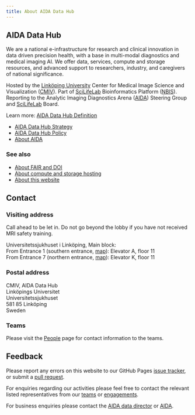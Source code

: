 ```yaml
---
title: About AIDA Data Hub
---
```


## AIDA Data Hub
We are a national e-infrastructure for research and clinical innovation in data
driven precision health, with a base in multi-modal diagnostics and medical
imaging AI. We offer data, services, compute and storage resources, and advanced
support to researchers, industry, and caregivers of national significance.

Hosted by the [Linköping University](https://liu.se)
Center for Medical Image Science and Visualization ([CMIV](https://liu.se/cmiv)).
Part of [SciLifeLab](https://scilifelab.se) Bioinformatics Platform ([NBIS](https://nbis.se)).
Reporting to the Analytic Imaging Diagnostics Arena ([AIDA](/about/aida)) Steering Group
and [SciLifeLab](https://scilifelab.se) Board.

Learn more: [AIDA Data Hub Definition](../policy/definition)

* [AIDA Data Hub Strategy](../policy/strategy)
* [AIDA Data Hub Policy](../policy)
* [About AIDA](/about/engagements/aida)

### See also
* [About FAIR and DOI](fair)
* [About compute and storage hosting](hosting)
* [About this website](website)

## Contact
### Visiting address

Call ahead to be let in. Do not go beyond the lobby if you have not received MRI safety training.

Universitetssjukhuset i Linköping, Main block:  
From Entrance 1 (southern entrance, [map](https://maps.app.goo.gl/cYF2CwUdWxxjXBKMA)): Elevator A, floor 11  
From Entrance 7 (northern entrance, [map](https://maps.app.goo.gl/FWre6MALNn8Dhk1YA)): Elevator K, floor 11

### Postal address
CMIV, AIDA Data Hub  
Linköpings Universitet  
Universitetssjukhuset  
581 85 Linköping  
Sweden  

### Teams
Please visit the [People](../people) page for contact information to the teams.

## Feedback
Please report any errors on this website to our GitHub Pages
[issue tracker](https://github.com/aidadatahub/aidadatahub.github.io/issues),
or submit a [pull request](https://github.com/aidadatahub/aidadatahub.github.io/pulls).

For enquiries regarding our activities please feel free to contact the relevant
listed representatives from our [teams](../people) or [engagements](engagements).

For business enquiries please contact the
[AIDA data director](mailto:aida-data-director@nbis.se) or [AIDA](mailto:aida@nbis.se).
